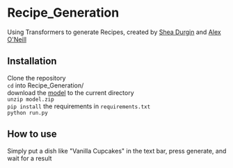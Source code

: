 # Recipe_Generation
Using Transformers to generate Recipes, created by [Shea Durgin](https://github.com/sheaDurgin) and [Alex O'Neill](https://github.com/alexo75)

## Installation
Clone the repository  
`cd` into Recipe_Generation/  
download the [model](https://drive.google.com/file/d/1iGBn7v_n_Q0JbOzv0-54avZaq-KVH7W6/view?usp=sharing) to the current directory  
`unzip model.zip`  
`pip install` the requirements in `requirements.txt`  
`python run.py`  

## How to use
Simply put a dish like "Vanilla Cupcakes" in the text bar, press generate, and wait for a result  
